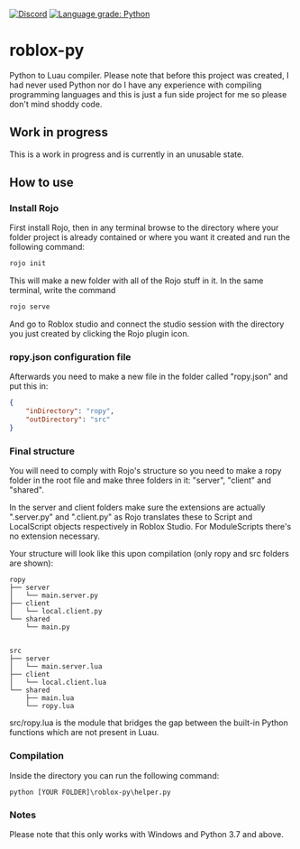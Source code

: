 [![Discord](https://img.shields.io/discord/1007801454943289354?label=Discord&style=flat&logo=discord)](https://discord.gg/mkC9PJqxkB)
[![Language grade: Python](https://img.shields.io/lgtm/grade/python/g/codetariat/roblox-py.svg?logo=lgtm&logoWidth=18)](https://lgtm.com/projects/g/codetariat/roblox-py/context:python)

# roblox-py
Python to Luau compiler. Please note that before this project was created, I had never used Python nor do I have any experience with compiling programming languages and this is just a fun side project for me so please don't mind shoddy code.

## Work in progress
This is a work in progress and is currently in an unusable state.

## How to use

### Install Rojo

First install Rojo, then in any terminal browse to the directory where your folder project is already contained or where you want it created and run the following command:

```bash
rojo init
```

This will make a new folder with all of the Rojo stuff in it.
In the same terminal, write the command
```bash
rojo serve
```

And go to Roblox studio and connect the studio session with the directory you just created by clicking the Rojo plugin icon.

### ropy.json configuration file

Afterwards you need to make a new file in the folder called "ropy.json" and put this in:

```json
{
    "inDirectory": "ropy",
    "outDirectory": "src"
}
```

### Final structure

You will need to comply with Rojo's structure so you need to make a ropy folder in the root file and make three folders in it: "server", "client" and "shared".

In the server and client folders make sure the extensions are actually ".server.py" and ".client.py" as Rojo translates these to Script and LocalScript objects respectively in Roblox Studio. For ModuleScripts there's no extension necessary.

Your structure will look like this upon compilation (only ropy and src folders are shown):

```
ropy
├── server
│   └── main.server.py
├── client
│   └── local.client.py
└── shared
    └── main.py
    

src
├── server
│   └── main.server.lua
├── client
│   └── local.client.lua
└── shared
    ├── main.lua
    └── ropy.lua
```

src/ropy.lua is the module that bridges the gap between the built-in Python functions which are not present in Luau.

### Compilation

Inside the directory you can run the following command:

```
python [YOUR FOLDER]\roblox-py\helper.py
```

### Notes

Please note that this only works with Windows and Python 3.7 and above.